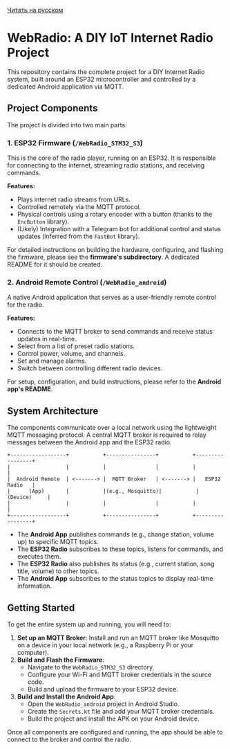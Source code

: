 [Читать на русском](README.ru.md)

# WebRadio: A DIY IoT Internet Radio Project

This repository contains the complete project for a DIY Internet Radio system, built around an ESP32 microcontroller and controlled by a dedicated Android application via MQTT.

## Project Components

The project is divided into two main parts:

### 1. ESP32 Firmware (`/WebRadio_STM32_S3`)

This is the core of the radio player, running on an ESP32. It is responsible for connecting to the internet, streaming radio stations, and receiving commands.

**Features:**

- Plays internet radio streams from URLs.
- Controlled remotely via the MQTT protocol.
- Physical controls using a rotary encoder with a button (thanks to the `EncButton` library).
- (Likely) Integration with a Telegram bot for additional control and status updates (inferred from the `FastBot` library).

For detailed instructions on building the hardware, configuring, and flashing the firmware, please see the **firmware's subdirectory**. A dedicated README for it should be created.

### 2. Android Remote Control (`/WebRadio_android`)

A native Android application that serves as a user-friendly remote control for the radio.

**Features:**

- Connects to the MQTT broker to send commands and receive status updates in real-time.
- Select from a list of preset radio stations.
- Control power, volume, and channels.
- Set and manage alarms.
- Switch between controlling different radio devices.

For setup, configuration, and build instructions, please refer to the **Android app's README**.

## System Architecture

The components communicate over a local network using the lightweight MQTT messaging protocol. A central MQTT broker is required to relay messages between the Android app and the ESP32 radio.

```
+------------------+           +----------------+           +-----------------+
|                  |           |                |           |                 |
|  Android Remote  | <-------> |  MQTT Broker   | <-------> |   ESP32 Radio   |
|      (App)       |           |(e.g., Mosquitto)|           |    (Device)     |
|                  |           |                |           |                 |
+------------------+           +----------------+           +-----------------+
```

- The **Android App** publishes commands (e.g., change station, volume up) to specific MQTT topics.
- The **ESP32 Radio** subscribes to these topics, listens for commands, and executes them.
- The **ESP32 Radio** also publishes its status (e.g., current station, song title, volume) to other topics.
- The **Android App** subscribes to the status topics to display real-time information.

## Getting Started

To get the entire system up and running, you will need to:

1.  **Set up an MQTT Broker**: Install and run an MQTT broker like Mosquitto on a device in your local network (e.g., a Raspberry Pi or your computer).
2.  **Build and Flash the Firmware**:
    - Navigate to the `WebRadio_STM32_S3` directory.
    - Configure your Wi-Fi and MQTT broker credentials in the source code.
    - Build and upload the firmware to your ESP32 device.
3.  **Build and Install the Android App**:
    - Open the `WebRadio_android` project in Android Studio.
    - Create the `Secrets.kt` file and add your MQTT broker credentials.
    - Build the project and install the APK on your Android device.

Once all components are configured and running, the app should be able to connect to the broker and control the radio.
